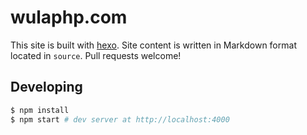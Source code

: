 # wulaphp.com

This site is built with [hexo](http://hexo.io/). Site content is written in Markdown format located in `source`. Pull requests welcome!

## Developing

``` bash
$ npm install
$ npm start # dev server at http://localhost:4000
```